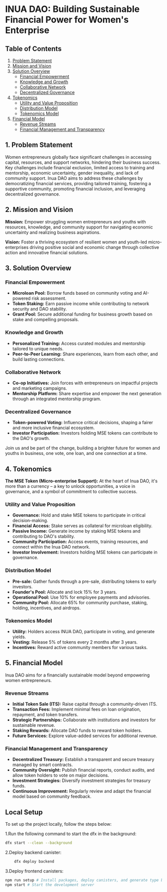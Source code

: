 # INUA DAO: Building Sustainable Financial Power for Women's Enterprise

## Table of Contents

1. [Problem Statement](#problem-statement)
2. [Mission and Vision](#mission-and-vision)
3. [Solution Overview](#solution-overview)
   - [Financial Empowerment](#financial-empowerment)
   - [Knowledge and Growth](#knowledge-and-growth)
   - [Collaborative Network](#collaborative-network)
   - [Decentralized Governance](#decentralized-governance)
4. [Tokenomics](#tokenomics)
   - [Utility and Value Proposition](#utility-and-value-proposition)
   - [Distribution Model](#distribution-model)
   - [Tokenomics Model](#tokenomics-model)
5. [Financial Model](#financial-model)
   - [Revenue Streams](#revenue-streams)
   - [Financial Management and Transparency](#financial-management-and-transparency)

## 1. Problem Statement

Women entrepreneurs globally face significant challenges in accessing capital, resources, and support networks, hindering their business success. Key challenges include financial exclusion, limited access to training and mentorship, economic uncertainty, gender inequality, and lack of community support. Inua DAO aims to address these challenges by democratizing financial services, providing tailored training, fostering a supportive community, promoting financial inclusion, and leveraging decentralized governance.

## 2. Mission and Vision

**Mission:** Empower struggling women entrepreneurs and youths with resources, knowledge, and community support for navigating economic uncertainty and realizing business aspirations.

**Vision:** Foster a thriving ecosystem of resilient women and youth-led micro-enterprises driving positive social and economic change through collective action and innovative financial solutions.

## 3. Solution Overview

### Financial Empowerment

- **Microloan Pool:** Borrow funds based on community voting and AI-powered risk assessment.
- **Token Staking:** Earn passive income while contributing to network security and DAO stability.
- **Grant Pool:** Secure additional funding for business growth based on stake and compelling proposals.

### Knowledge and Growth

- **Personalized Training:** Access curated modules and mentorship tailored to unique needs.
- **Peer-to-Peer Learning:** Share experiences, learn from each other, and build lasting connections.

### Collaborative Network

- **Co-op Initiatives:** Join forces with entrepreneurs on impactful projects and marketing campaigns.
- **Mentorship Platform:** Share expertise and empower the next generation through an integrated mentorship program.

### Decentralized Governance

- **Token-powered Voting:** Influence critical decisions, shaping a fairer and more inclusive financial ecosystem.
- **Investor Participation:** Investors holding MSE tokens can contribute to the DAO's growth.

Join us and be part of the change, building a brighter future for women and youths in business, one vote, one loan, and one connection at a time.

## 4. Tokenomics

**The MSE Token (Micro-enterprise Support):** At the heart of Inua DAO, it's more than a currency – a key to unlock opportunities, a voice in governance, and a symbol of commitment to collective success.

### Utility and Value Proposition

- **Governance:** Hold and stake MSE tokens to participate in critical decision-making.
- **Financial Access:** Stake serves as collateral for microloan eligibility.
- **Passive Income:** Generate income by staking MSE tokens and contributing to DAO's stability.
- **Community Participation:** Access events, training resources, and connect within the Inua DAO network.
- **Investor Involvement:** Investors holding MSE tokens can participate in governance.

### Distribution Model

- **Pre-sale:** Gather funds through a pre-sale, distributing tokens to early investors.
- **Founder's Pool:** Allocate and lock 15% for 3 years.
- **Operational Pool:** Use 10% for employee payments and advisories.
- **Community Pool:** Allocate 65% for community purchase, staking, holding, incentives, and airdrops.

### Tokenomics Model

- **Utility:** Holders access INUA DAO, participate in voting, and generate yields.
- **Vesting:** Release 5% of tokens every 2 months after 3 years.
- **Incentives:** Reward active community members for various tasks.

## 5. Financial Model

Inua DAO aims for a financially sustainable model beyond empowering women entrepreneurs.

### Revenue Streams

- **Initial Token Sale (ITS):** Raise capital through a community-driven ITS.
- **Transaction Fees:** Implement minimal fees on loan origination, repayment, and token transfers.
- **Strategic Partnerships:** Collaborate with institutions and investors for sustainable revenue.
- **Staking Rewards:** Allocate DAO funds to reward token holders.
- **Future Services:** Explore value-added services for additional revenue.

### Financial Management and Transparency

- **Decentralized Treasury:** Establish a transparent and secure treasury managed by smart contracts.
- **Community Oversight:** Publish financial reports, conduct audits, and allow token holders to vote on major decisions.
- **Investment Strategies:** Diversify investment strategies for treasury funds.
- **Continuous Improvement:** Regularly review and adapt the financial model based on community feedback.

## Local Setup

To set up the project locally, follow the steps below:

1.Run the following command to start the dfx in the background:

```sh
dfx start --clean --background

```

2.Deploy backend canister:

```sh
    dfx deploy backend
```

3.Deploy frontend canisters:

```sh
npm run setup # Install packages, deploy canisters, and generate type bindings
npm start # Start the development server
```
